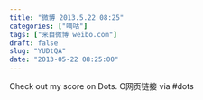 ```yaml
---
title: "微博 2013.5.22 08:25"
categories: ["嘀咕"]
tags: ["来自微博 weibo.com"]
draft: false
slug: "YUDtQA"
date: "2013-05-22 08:25:00"
---
```


<p>Check out my score on Dots. O网页链接 via #dots ​​​​</p>
